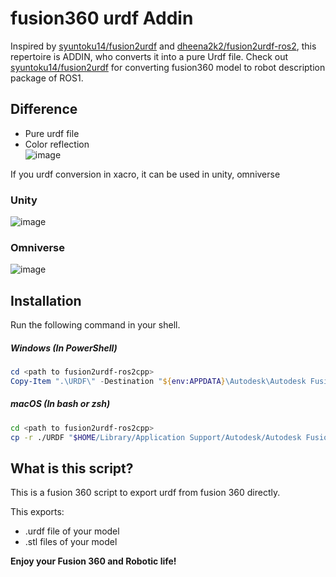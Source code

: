 # fusion360 urdf Addin  
Inspired by [syuntoku14/fusion2urdf](https://github.com/syuntoku14/fusion2urdf) and [dheena2k2/fusion2urdf-ros2](https://github.com/dheena2k2/fusion2urdf-ros2), this repertoire is ADDIN, who converts it into a pure Urdf file. Check out [syuntoku14/fusion2urdf](https://github.com/syuntoku14/fusion2urdf) for converting fusion360 model to robot description package of ROS1.
## Difference
* Pure urdf file
* Color reflection  
![image](https://user-images.githubusercontent.com/68213792/180804341-0097e49f-3c57-46f2-ace4-095952cc445c.png)
  
If you urdf conversion in xacro, it can be used in unity, omniverse  
### Unity  
![image](https://user-images.githubusercontent.com/68213792/180796529-3d922af0-85a8-4711-830b-10f04173fbff.png)
### Omniverse  
![image](https://user-images.githubusercontent.com/68213792/180797344-9ac42ea7-5696-4fdb-ab7e-a6e3844d0081.png)


## Installation

Run the following command in your shell.

##### Windows (In PowerShell)

```powershell
cd <path to fusion2urdf-ros2cpp>
Copy-Item ".\URDF\" -Destination "${env:APPDATA}\Autodesk\Autodesk Fusion 360\API\Scripts\" -Recurse
```

##### macOS (In bash or zsh)

```bash
cd <path to fusion2urdf-ros2cpp>
cp -r ./URDF "$HOME/Library/Application Support/Autodesk/Autodesk Fusion 360/API/Scripts/"
```
## What is this script?
This is a fusion 360 script to export urdf from fusion 360 directly.

This exports:
* .urdf file of your model
* .stl files of your model


**Enjoy your Fusion 360 and Robotic life!**
